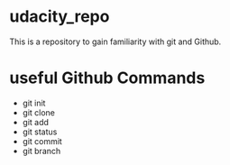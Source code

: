 # udacity_repo
This is a repository to gain familiarity with git and Github.

# useful Github Commands

* git init
* git clone
* git add
* git status
* git commit
* git branch
